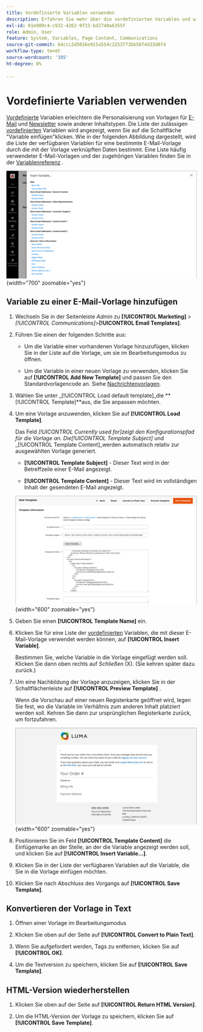 ```yaml
---
title: Vordefinierte Variablen verwenden
description: Erfahren Sie mehr über die vordefinierten Variablen und wie sie in einer E-Mail-Vorlage hinzugefügt werden.
exl-id: 01e909c4-c932-4262-9f33-bd2740a6355f
role: Admin, User
feature: System, Variables, Page Content, Communications
source-git-commit: 64ccc2d5016e915a554c2253773bb50f4d33d6f4
workflow-type: tm+mt
source-wordcount: '385'
ht-degree: 0%

---
```


# Vordefinierte Variablen verwenden

[Vordefinierte](variables-predefined.md) Variablen erleichtern die Personalisierung von Vorlagen für [E-Mail](email-templates.md) und [Newsletter](../merchandising-promotions/newsletters.md) sowie anderer Inhaltstypen. Die Liste der zulässigen [vordefinierten](variables-predefined.md) Variablen wird angezeigt, wenn Sie auf die Schaltfläche &quot;Variable einfügen&quot;klicken. Wie in der folgenden Abbildung dargestellt, wird die Liste der verfügbaren Variablen für eine bestimmte E-Mail-Vorlage durch die mit der Vorlage verknüpften Daten bestimmt. Eine Liste häufig verwendeter E-Mail-Vorlagen und der zugehörigen Variablen finden Sie in der [Variablenreferenz](variables-reference.md) .

![Vordefinierte Variablen für E-Mail-Vorlage](./assets/email-template-new-pickup-order-predefined-variables.png){width="700" zoomable="yes"}

## Variable zu einer E-Mail-Vorlage hinzufügen

1. Wechseln Sie in der Seitenleiste _Admin_ zu **[!UICONTROL Marketing]** > _[!UICONTROL Communications]_>**[!UICONTROL Email Templates]**.

1. Führen Sie einen der folgenden Schritte aus:

   - Um die Variable einer vorhandenen Vorlage hinzuzufügen, klicken Sie in der Liste auf die Vorlage, um sie im Bearbeitungsmodus zu öffnen.

   - Um die Variable in einer neuen Vorlage zu verwenden, klicken Sie auf **[!UICONTROL Add New Template]** und passen Sie den Standardvorlagencode an. Siehe [Nachrichtenvorlagen](email-template-custom.md#message-templates).

1. Wählen Sie unter _[!UICONTROL Load default template]_die **[!UICONTROL Template]**aus, die Sie anpassen möchten.

1. Um eine Vorlage anzuwenden, klicken Sie auf **[!UICONTROL Load Template]**.

   Das Feld _[!UICONTROL Currently used for]_zeigt den Konfigurationspfad für die Vorlage an. Die_[!UICONTROL Template Subject]_ und _[!UICONTROL Template Content]_werden automatisch relativ zur ausgewählten Vorlage generiert.

   - **[!UICONTROL Template Subject]** - Dieser Text wird in der Betreffzeile einer E-Mail angezeigt.

   - **[!UICONTROL Template Content]** - Dieser Text wird im vollständigen Inhalt der gesendeten E-Mail angezeigt.

   ![Inhalt der E-Mail-Vorlage](./assets/email-template-content.png){width="600" zoomable="yes"}

1. Geben Sie einen **[!UICONTROL Template Name]** ein.

1. Klicken Sie für eine Liste der [vordefinierten](variables-predefined.md) Variablen, die mit dieser E-Mail-Vorlage verwendet werden können, auf **[!UICONTROL Insert Variable]**.

   Bestimmen Sie, welche Variable in die Vorlage eingefügt werden soll. Klicken Sie dann oben rechts auf _Schließen_ (X). (Sie kehren später dazu zurück.)

1. Um eine Nachbildung der Vorlage anzuzeigen, klicken Sie in der Schaltflächenleiste auf **[!UICONTROL Preview Template]** .

   Wenn die Vorschau auf einer neuen Registerkarte geöffnet wird, legen Sie fest, wo die Variable im Verhältnis zum anderen Inhalt platziert werden soll. Kehren Sie dann zur ursprünglichen Registerkarte zurück, um fortzufahren.

   ![Vorschauvorlage anzeigen](./assets/email-template-new-pickup-order-preview.png){width="600" zoomable="yes"}

1. Positionieren Sie im Feld **[!UICONTROL Template Content]** die Einfügemarke an der Stelle, an der die Variable angezeigt werden soll, und klicken Sie auf **[!UICONTROL Insert Variable...]**.

1. Klicken Sie in der Liste der verfügbaren Variablen auf die Variable, die Sie in die Vorlage einfügen möchten.

1. Klicken Sie nach Abschluss des Vorgangs auf **[!UICONTROL Save Template]**.

## Konvertieren der Vorlage in Text

1. Öffnen einer Vorlage im Bearbeitungsmodus

1. Klicken Sie oben auf der Seite auf **[!UICONTROL Convert to Plain Text]**.

1. Wenn Sie aufgefordert werden, Tags zu entfernen, klicken Sie auf **[!UICONTROL OK]**.

1. Um die Textversion zu speichern, klicken Sie auf **[!UICONTROL Save Template]**.

## HTML-Version wiederherstellen

1. Klicken Sie oben auf der Seite auf **[!UICONTROL Return HTML Version]**.

1. Um die HTML-Version der Vorlage zu speichern, klicken Sie auf **[!UICONTROL Save Template]**.
